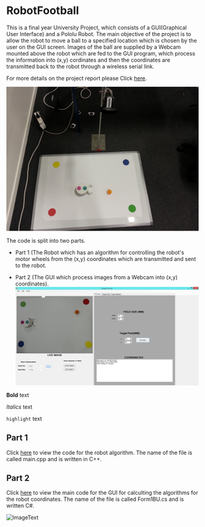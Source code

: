 # RobotFootball


This is a final year University Project, which consists of a GUI(Graphical User Interface) and a Pololu Robot. The main objective of the project is to allow the robot to move a ball to a specified location which is chosen by the user on the GUI screen. Images of the ball are supplied by a Webcam mounted above the robot which are fed to the GUI program, which process the information into (x,y) cordinates and then the coordinates are transmitted back to the robot through a wireless serial link.   

For more details on the project report please Click [here](/Full_Final_Year_Report.pdf).


![ImageText](/Images/project_stuff.jpg?raw=true "Complete robot setup")

The code is split into two parts. 

- Part 1 (The Robot which has an algorithm for controlling the robot's motor wheels from the (x,y) coordinates which are transmitted and sent to the robot.  

- Part 2 (The GUI which process images from a Webcam into (x,y) coordinates).
![ImageText](/Images/GUI1.png?raw=true "The GUI for the project")


**Bold** text

*Italics* text

`highlight` text

## Part 1 

Click [here](/RobotCode/main.cpp) to view the code for the robot algorithm. The name of the file is called main.cpp and is written in C++.

## Part 2

Click [here](/GUI/Form1BU.cs) to view the main code for the GUI for calculting the algorithms for the robot coordinates. The name of the file is called Form1BU.cs and is written C#. 

![ImageText](imageName.JPG?raw=true "Description")

